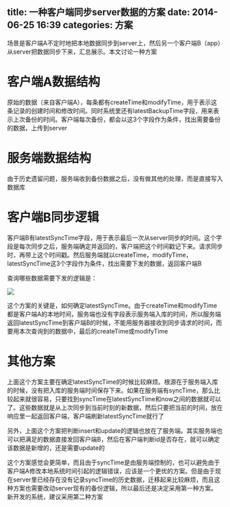 title: 一种客户端同步server数据的方案
date: 2014-06-25 16:39
categories: 方案
---
场景是客户端A不定时地把本地数据同步到server上，然后另一个客户端B（app）从server把数据同步下来，汇总展示。本文讨论一种方案
<!--more-->

# 客户端A数据结构

原始的数据（来自客户端A），每条都有createTime和modifyTime，用于表示这条记录的创建时间和修改时间。同时系统里还有latestBackupTime字段，用来表示上次备份的时间。客户端每次备份，都会以这3个字段作为条件，找出需要备份的数据，上传到server

# 服务端数据结构

由于历史遗留问题，服务端收到备份数据之后，没有做其他的处理，而是直接写入数据库

# 客户端B同步逻辑

客户端B有latestSyncTime字段，用于表示最后一次从server同步的时间。这个字段是每次同步之后，服务端确定并返回的，客户端把这个时间戳记下来。请求同步时，再带上这个时间戳。然后服务端就以createTime，modifyTime，latestSyncTime这3个字段作为条件，找出需要下发的数据，返回客户端B

查询哪些数据需要下发的逻辑是：

![](http://img.blog.csdn.net/20140625161651750)

这个方案的关键是，如何确定latestSyncTime。由于createTime和modifyTime都是客户端A的本地时间，服务端也没有字段表示服务端入库的时间，所以服务端返回latestSyncTime到客户端B的时候，不能用服务器接收到同步请求的时间，而要用本次查询到的数据中，最后的createTime或modifyTime

# 其他方案

上面这个方案主要在确定latestSyncTime的时候比较麻烦。根源在于服务端入库的时候，没有把入库的服务端时间保存下来。如果在服务端有syncTime，那么比较起来就很容易，只要找到syncTime在latestSyncTime和now之间的数据就可以了。这些数据就是从上次同步到当前时刻的新数据，然后只要把当前的时间，放在响应里一起返回客户端，客户端刷新latestSyncTime就行了

另外，上面这个方案把判断insert和update的逻辑也放在了服务端。其实服务端也可以把满足的数据直接发回客户端B，然后在客户端判断id是否存在，就可以确定该数据是新增的，还是需要update的

这个方案感觉会更简单，而且由于syncTime是由服务端控制的，也可以避免由于客户端A修改本地系统时间引起的逻辑错误，应该是一个更优的方案。但是由于现在server里已经存在没有记录syncTime的历史数据，迁移起来比较麻烦，而且这种方案也需要改动server现有的备份逻辑，所以最后还是决定采用第一种方案。新开发的系统，建议采用第二种方案